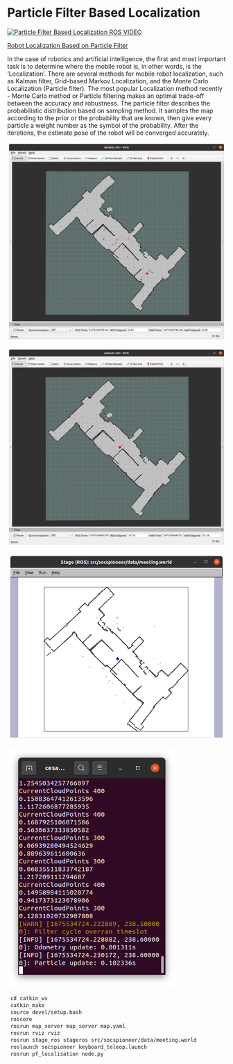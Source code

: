 # Particle Filter Based Localization

[![Particle Filter Based Localization ROS VIDEO](//img.youtube.com/watch?v=WRGfC_oeWoA.jpg)](//www.youtube.com/watch?v=WRGfC_oeWoA "Particle Filter Based Localization ROS")

[Robot Localization Based on Particle Filter](https://github.com/Cesar514/Particle-Filter-Localization/blob/09db4a752ec69f66e801f8ccaf2484b427006c24/pf_localisation/Robot%20Localization%20Based%20on%20Particle%20Filter.pdf)
 
In the case of robotics and artificial intelligence, the first and most important task is to determine where the mobile robot is, in other words, is the ‘Localization’. There are several methods for mobile robot localization, such as Kalman filter, Grid-based Markov Localization, and the Monte Carlo Localization (Particle filter). The most popular Localization method recently - Monte Carlo method or Particle filtering makes an optimal trade-off between the accuracy and robustness. The particle filter describes the probabilistic distribution based on sampling method. It samples the map according to the prior or the probability that are known, then give every particle a weight number as the symbol of the probability. After the iterations, the estimate pose of the robot will be converged accurately.

![Particle Filter](https://raw.githubusercontent.com/Cesar514/Particle-Filter-Localization/main/pf_localisation/Particle%20FIlter%205.png)

![Particle Filter](https://raw.githubusercontent.com/Cesar514/Particle-Filter-Localization/main/pf_localisation/Particle%20Filter1.png)

![Particle Filter](https://raw.githubusercontent.com/Cesar514/Particle-Filter-Localization/main/pf_localisation/Particle%20FIlter%202.png)

![Particle Filter](https://raw.githubusercontent.com/Cesar514/Particle-Filter-Localization/main/pf_localisation/Particle%20Filter%203.png)

```
 cd catkin_ws
 catkin_make
 source devel/setup.bash
 roscore
 rosrun map_server map_server map.yaml
 rosrun rviz rviz
 rosrun stage_ros stageros src/socspioneer/data/meeting.world
 roslaunch socspioneer keyboard_teleop.launch
 rosrun pf_localisation node.py
```


